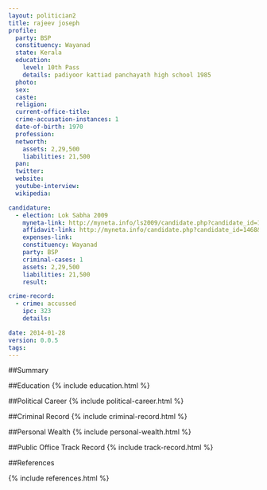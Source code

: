 ```yaml
---
layout: politician2
title: rajeev joseph
profile: 
  party: BSP
  constituency: Wayanad
  state: Kerala
  education: 
    level: 10th Pass
    details: padiyoor kattiad panchayath high school 1985
  photo: 
  sex: 
  caste: 
  religion: 
  current-office-title: 
  crime-accusation-instances: 1
  date-of-birth: 1970
  profession: 
  networth: 
    assets: 2,29,500
    liabilities: 21,500
  pan: 
  twitter: 
  website: 
  youtube-interview: 
  wikipedia: 

candidature: 
  - election: Lok Sabha 2009
    myneta-link: http://myneta.info/ls2009/candidate.php?candidate_id=1468
    affidavit-link: http://myneta.info/candidate.php?candidate_id=1468&scan=original
    expenses-link: 
    constituency: Wayanad 
    party: BSP
    criminal-cases: 1
    assets: 2,29,500
    liabilities: 21,500
    result:  

crime-record: 
  - crime: accussed
    ipc: 323
    details:  

date: 2014-01-28
version: 0.0.5
tags: 
---
```

##Summary


##Education
{% include education.html %}


##Political Career
{% include political-career.html %}


##Criminal Record
{% include criminal-record.html %}


##Personal Wealth
{% include personal-wealth.html %}


##Public Office Track Record
{% include track-record.html %}


##References


{% include references.html %}